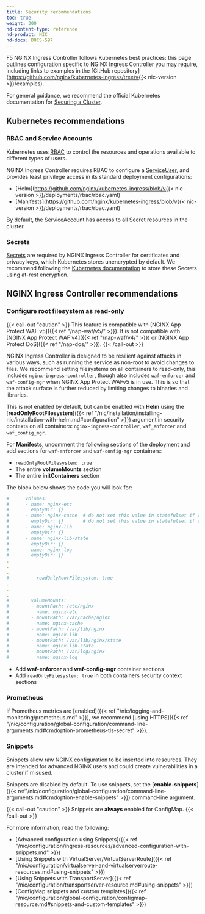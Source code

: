 ```yaml
---
title: Security recommendations
toc: true
weight: 300
nd-content-type: reference
nd-product: NIC
nd-docs: DOCS-597
---
```


F5 NGINX Ingress Controller follows Kubernetes best practices: this page outlines configuration specific to NGINX Ingress Controller you may require, including links to examples in the [GitHub repository](https://github.com/nginx/kubernetes-ingress/tree/v{{< nic-version >}}/examples).

For general guidance, we recommend the official Kubernetes documentation for [Securing a Cluster](https://kubernetes.io/docs/tasks/administer-cluster/securing-a-cluster/).

## Kubernetes recommendations

### RBAC and Service Accounts

Kubernetes uses [RBAC](https://kubernetes.io/docs/reference/access-authn-authz/rbac/) to control the resources and operations available to different types of users.

NGINX Ingress Controller requires RBAC to configure a [ServiceUser](https://kubernetes.io/docs/concepts/security/service-accounts/#default-service-accounts), and provides least privilege access in its standard deployment configurations:

- [Helm](https://github.com/nginx/kubernetes-ingress/blob/v{{< nic-version >}}/deployments/rbac/rbac.yaml)
- [Manifests](https://github.com/nginx/kubernetes-ingress/blob/v{{< nic-version >}}/deployments/rbac/rbac.yaml)

By default, the ServiceAccount has access to all Secret resources in the cluster.

### Secrets

[Secrets](https://kubernetes.io/docs/concepts/configuration/secret/) are required by NGINX Ingress Controller for certificates and privacy keys, which Kubernetes stores unencrypted by default. We recommend following the [Kubernetes documentation](https://kubernetes.io/docs/tasks/administer-cluster/encrypt-data/) to store these Secrets using at-rest encryption.


## NGINX Ingress Controller recommendations

### Configure root filesystem as read-only

{{< call-out "caution"  >}}
 This feature is compatible with [NGINX App Protect WAF v5]({{< ref "/nap-waf/v5/" >}}). It is not compatible with [NGINX App Protect WAF v4]({{< ref "/nap-waf/v4/" >}}) or [NGINX App Protect DoS]({{< ref "/nap-dos/" >}}).
{{< /call-out >}}

NGINX Ingress Controller is designed to be resilient against attacks in various ways, such as running the service as non-root to avoid changes to files. We recommend setting filesystems on all containers to read-only, this includes `nginx-ingress-controller`, though also includes `waf-enforcer` and `waf-config-mgr` when NGINX App Protect WAFv5 is in use.  This is so that the attack surface is further reduced by limiting changes to binaries and libraries.

This is not enabled by default, but can be enabled with **Helm** using the [**readOnlyRootFilesystem**]({{< ref "/nic/installation/installing-nic/installation-with-helm.md#configuration" >}}) argument in security contexts on all containers: `nginx-ingress-controller`, `waf_enforcer` and `waf_config_mgr`.

For **Manifests**, uncomment the following sections of the deployment and add sections for `waf-enforcer` and `waf-config-mgr` containers:

- `readOnlyRootFilesystem: true`
- The entire **volumeMounts** section
- The entire **initContainers** section

The block below shows the code you will look for:

```yaml
#      volumes:
#      - name: nginx-etc
#        emptyDir: {}
#      - name: nginx-cache  # do not set this value in statefulset if volumeclaimtemplate is set
#        emptyDir: {}       # do not set this value in statefulset if volumeclaimtemplate is set
#      - name: nginx-lib
#        emptyDir: {}
#      - name: nginx-lib-state
#        emptyDir: {}
#      - name: nginx-log
#        emptyDir: {}
.
.
.
#          readOnlyRootFilesystem: true
.
.
.
#        volumeMounts:
#        - mountPath: /etc/nginx
#          name: nginx-etc
#        - mountPath: /var/cache/nginx
#          name: nginx-cache
#        - mountPath: /var/lib/nginx
#          name: nginx-lib
#        - mountPath: /var/lib/nginx/state
#          name: nginx-lib-state
#        - mountPath: /var/log/nginx
#          name: nginx-log
```

- Add **waf-enforcer** and **waf-config-mgr** container sections
- Add `readOnlyFilesystem: true` in both containers security context sections

### Prometheus

If Prometheus metrics are [enabled]({{< ref "/nic/logging-and-monitoring/prometheus.md" >}}), we recommend [using HTTPS]({{< ref "/nic/configuration/global-configuration/command-line-arguments.md#cmdoption-prometheus-tls-secret" >}}).

### Snippets

Snippets allow raw NGINX configuration to be inserted into resources. They are intended for advanced NGINX users and could create vulnerabilities in a cluster if misused.

Snippets are disabled by default. To use snippets, set the [**enable-snippets**]({{< ref"/nic/configuration/global-configuration/command-line-arguments.md#cmdoption-enable-snippets" >}}) command-line argument.

{{< call-out "caution"  >}}
 Snippets are **always** enabled for ConfigMap.
{{< /call-out >}}

For more information, read the following:

- [Advanced configuration using Snippets]({{< ref "/nic/configuration/ingress-resources/advanced-configuration-with-snippets.md" >}})
- [Using Snippets with VirtualServer/VirtualServerRoute]({{< ref "/nic/configuration/virtualserver-and-virtualserverroute-resources.md#using-snippets" >}})
- [Using Snippets with TransportServer]({{< ref "/nic/configuration/transportserver-resource.md#using-snippets" >}})
- [ConfigMap snippets and custom templates]({{< ref "/nic/configuration/global-configuration/configmap-resource.md#snippets-and-custom-templates" >}})
